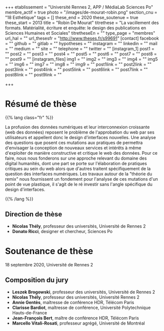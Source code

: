 +++
etablissement = "Université Rennes 2, APP / MédiaLab Sciences Po"
membre_actif = true
photo = "/images/de-mourat-robin.png"
section_cnu = "18 Esthétique"
tags = []
these_end = 2020
these_soutenue = true
these_start = 2013
title = "Robin De Mourat"
titrethese = "La vacillement des formats. Matérialité, écriture et enquête: le design des publications en Sciences Humaines et Sociales"
titretheseEn = ""
type_page = "membres"
url_hal = ""
url_thesesfr = "http://www.theses.fr/s99691"
[contact]
facebook = ""
github = ""
gitlab = ""
hypotheses = ""
instagram = ""
linkedin = ""
mail = ""
medium = ""
site = ""
telephone = ""
twitter = ""
[instagram_1]
post1 = ""
post2 = ""
post3 = ""
post4 = ""
post5 = ""
post6 = ""
post7 = ""
post8 = ""
post9 = ""
[instagram_files]
img1 = ""
img2 = ""
img3 = ""
img4 = ""
img5 = ""
img6 = ""
img7 = ""
img8 = ""
img9 = ""
post1link = ""
post2link = ""
post3link = ""
post4link = ""
post5link = ""
post6link = ""
post7link = ""
post8link = ""
post9link = ""

+++
<!-- Supprimer les parties non remplies (supprimer les blocks de lang s'il n'y a pas deux langues). Tu es libre d'ajouter ce que tu veux à cette partie -->

# Résumé de thèse

{{% lang class="fr" %}}

La profusion des données numériques et leur interconnexion croissante (web des données) reposent le problème de l'approbation du web par ses utilisateurs et appellent donc le design d'interfaces nouvelles. Une analyse des questions que posent ces mutations aux pratiques de permettra d'envisager la conception de nouveaux services et intérêts à même d'exploiter de manière constructive et critique le web des données. Pour ce faire, nous nous fonderons sur une approche relevant du domaine des digital humanités, dont une part se porte sur l'élaboration de pratiques critiques au sein du web alors que d'autres traitent spécifiquement de la question des interfaces numériques. Les travaux autour de la "théorie du remix" nous fournissent un fondement pour l'analyse de ces mutations d'un point de vue plastique, il s'agit de le ré investir sans l'angle spécifique du design d'interfaces.

{{% /lang %}}

## Direction de thèse

* **Nicolas Thély**, professeur des universités, Université de Rennes 2
* **Donato Ricci**, designer et chercheur, Sciences Po

# Soutenance de thèse

18 septembre 2020, Université de Rennes 2

## Composition du jury

* **Leszek Brogowski**, professeur des universités, Université de Rennes 2
* **Nicolas Thély**, professeur des universités, Université Rennes 2
* **Annie Gentès**, maîtresse de conférence HDR, Télécom Paris
* **Clarisse Bardiot**, maîtresse de conférence, Université Polytechnique Hauts-de-France
* **Jean-François Bert**, maître de conférence HDR, Télécom Paris
* **Marcello Vitali-Rosati**, professeur agrégé, Université de Montréal